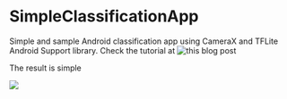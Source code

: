 # SimpleClassificationApp

Simple and sample Android classification app using CameraX and TFLite Android Support library.
Check the tutorial at ![this blog post](https://bcjuan.github.io/2021-01-06-simple-classification-app-with-tflite-and-android/)

The result is simple

![](demo.gif)




